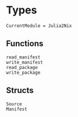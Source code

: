 # Types


```@meta
CurrentModule = Julia2Nix
```

## Functions
```@docs
read_manifest
write_manifest
read_package
write_package

```

## Structs
```@docs
Source
Manifest
```
